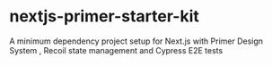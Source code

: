 # nextjs-primer-starter-kit
A minimum dependency  project setup for Next.js with Primer Design System , Recoil state management and Cypress E2E tests
